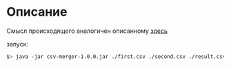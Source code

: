 # Описание #

Смысл происходящего аналогичен описанному [здесь](https://github.com/xxlabaza/csv-merger-groovy)

запуск:

```bash
$> java -jar csv-merger-1.0.0.jar ./first.csv ./second.csv ./result.csv
```
